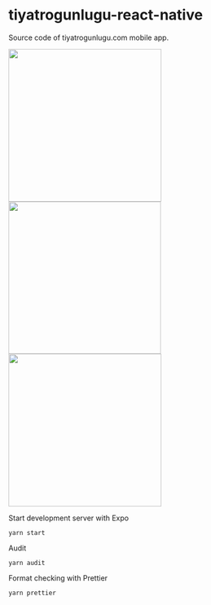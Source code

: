 # tiyatrogunlugu-react-native

Source code of tiyatrogunlugu.com mobile app.

<img src="https://user-images.githubusercontent.com/2070277/107832309-2605ab00-6da1-11eb-98ae-e2575b0e4709.jpg" width="300" align="left" />

<img src="https://user-images.githubusercontent.com/2070277/107832148-b7c0e880-6da0-11eb-8e16-b14847965eb8.jpg" width="299" align="left" />

<img src="https://user-images.githubusercontent.com/2070277/107831727-ca86ed80-6d9f-11eb-9c37-cd9bcc24c1ac.jpg" width="300" />


Start development server with Expo

`yarn start`

Audit

`yarn audit`

Format checking with Prettier

`yarn prettier`

